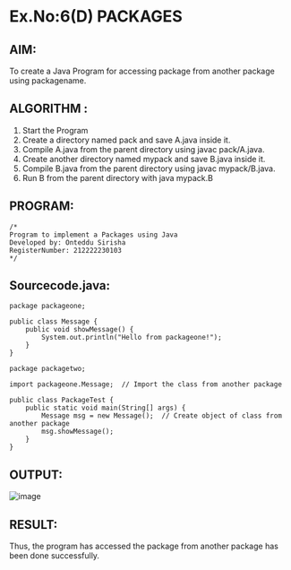 # Ex.No:6(D) PACKAGES
## AIM:
  To create a Java Program for accessing package from another package using packagename.
 
## ALGORITHM :
1.	Start the Program
2.	Create a directory named pack and save A.java inside it.
2.	Compile A.java from the parent directory using javac pack/A.java.
3.	Create another directory named mypack and save B.java inside it.
4.	Compile B.java from the parent directory using javac mypack/B.java.
5.	Run B from the parent directory with java mypack.B


## PROGRAM:
 ```
/*
Program to implement a Packages using Java
Developed by: Onteddu Sirisha
RegisterNumber: 212222230103
*/
```

## Sourcecode.java:
```
package packageone;

public class Message {
    public void showMessage() {
        System.out.println("Hello from packageone!");
    }
}

package packagetwo;

import packageone.Message;  // Import the class from another package

public class PackageTest {
    public static void main(String[] args) {
        Message msg = new Message();  // Create object of class from another package
        msg.showMessage();
    }
}
```

## OUTPUT:

![image](https://github.com/user-attachments/assets/cf76e54d-27ed-434b-824e-3ba7fb9421e1)


## RESULT:
Thus, the program has accessed the package from another package has been done successfully.
